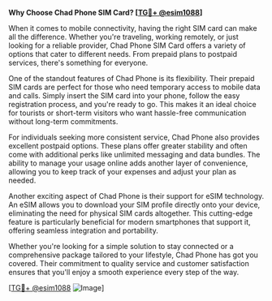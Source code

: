 **Why Choose Chad Phone SIM Card? [[TG💪+ @esim1088](https://t.me/s/esim1088)]**

When it comes to mobile connectivity, having the right SIM card can make all the difference. Whether you're traveling, working remotely, or just looking for a reliable provider, Chad Phone SIM Card offers a variety of options that cater to different needs. From prepaid plans to postpaid services, there's something for everyone.

One of the standout features of Chad Phone is its flexibility. Their prepaid SIM cards are perfect for those who need temporary access to mobile data and calls. Simply insert the SIM card into your phone, follow the easy registration process, and you're ready to go. This makes it an ideal choice for tourists or short-term visitors who want hassle-free communication without long-term commitments.

For individuals seeking more consistent service, Chad Phone also provides excellent postpaid options. These plans offer greater stability and often come with additional perks like unlimited messaging and data bundles. The ability to manage your usage online adds another layer of convenience, allowing you to keep track of your expenses and adjust your plan as needed.

Another exciting aspect of Chad Phone is their support for eSIM technology. An eSIM allows you to download your SIM profile directly onto your device, eliminating the need for physical SIM cards altogether. This cutting-edge feature is particularly beneficial for modern smartphones that support it, offering seamless integration and portability.

Whether you're looking for a simple solution to stay connected or a comprehensive package tailored to your lifestyle, Chad Phone has got you covered. Their commitment to quality service and customer satisfaction ensures that you'll enjoy a smooth experience every step of the way.

[[TG💪+ @esim1088](https://t.me/s/esim1088) ![Image](https://i.postimg.cc/Y0z9fWf4/image.png)]